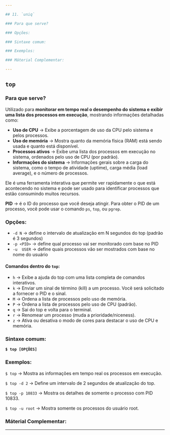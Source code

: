 ```yaml
---

## 11. `uniq`

### Para que serve?

### Opções:

### Sintaxe comum:

### Exemplos:

### Máterial Complementar:

---
```


## `top`

### Para que serve?
Utilizado para **monitorar em tempo real o desempenho do sistema e exibir uma lista dos processos em execução**, mostrando informações detalhadas como:
- **Uso de CPU** → Exibe a porcentagem de uso da CPU pelo sistema e pelos processos.
- **Uso de memória** → Mostra quanto da memória física (RAM) está sendo usada e quanto está disponível.
- **Processos ativos** → Exibe uma lista dos processos em execução no sistema, ordenados pelo uso de CPU (por padrão).
- **Informações do sistema** → Informações gerais sobre a carga do sistema, como o tempo de atividade (uptime), carga média (load average), e o número de processos. 

Ele é uma ferramenta interativa que permite ver rapidamente o que está acontecendo no sistema e pode ser usado para identificar processos que estão consumindo muitos recursos.

**PID** → é o ID do processo que você deseja atingir. Para obter o PID de um processo, você pode usar o comando `ps`, `top`, ou `pgrep`.

### Opções:
- `-d N` → define o intervalo de atualização em N segundos do top (padrão é 3 segundos)
- `-p <PID>` → define qual processo vai ser monitorado com base no PID
- `-u  USER` → define quais processos vão ser mostrados com base no nome do usuário

#### Comandos dentro do `top`:
- `h` → Exibe a ajuda do top com uma lista completa de comandos interativos.
- `k` → Enviar um sinal de término (kill) a um processo. Você será solicitado a fornecer o PID e o sinal.
- `M` → Ordena a lista de processos pelo uso de memória.
- `P` → Ordena a lista de processos pelo uso de CPU (padrão).
- `q` → Sai do top e volta para o terminal.
- `r` → Renomear um processo (muda a prioridade/niceness).
- `z` → Ativa ou desativa o modo de cores para destacar o uso de CPU e memória.

### Sintaxe comum:
**`$ top [OPÇÕES]`**

### Exemplos:
`$ top` → Mostra as informações em tempo real os processos em execução.

`$ top -d 2` → Define um intervalo de 2 segundos de atualização do top.

`$ top -p 10833` → Mostra os detalhes de somente o processo com PID 10833.

`$ top -u root` → Mostra somente os processos do usuário root.

### Máterial Complementar:

---
